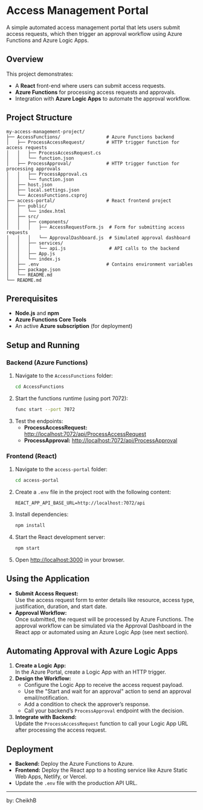 # Access Management Portal

A simple automated access management portal that lets users submit access requests, which then trigger an approval workflow using Azure Functions and Azure Logic Apps.

## Overview

This project demonstrates:
- A **React** front-end where users can submit access requests.
- **Azure Functions** for processing access requests and approvals.
- Integration with **Azure Logic Apps** to automate the approval workflow.

## Project Structure

```
my-access-management-project/
├── AccessFunctions/                 # Azure Functions backend
│   ├── ProcessAccessRequest/        # HTTP trigger function for access requests
│   │   ├── ProcessAccessRequest.cs  
│   │   └── function.json             
│   ├── ProcessApproval/             # HTTP trigger function for processing approvals
│   │   ├── ProcessApproval.cs        
│   │   └── function.json             
│   ├── host.json                    
│   ├── local.settings.json          
│   └── AccessFunctions.csproj       
├── access-portal/                   # React frontend project
│   ├── public/
│   │   └── index.html               
│   ├── src/
│   │   ├── components/
│   │   │   ├── AccessRequestForm.js  # Form for submitting access requests
│   │   │   └── ApprovalDashboard.js  # Simulated approval dashboard
│   │   ├── services/
│   │   │   └── api.js                # API calls to the backend
│   │   ├── App.js                    
│   │   └── index.js                  
│   ├── .env                         # Contains environment variables
│   ├── package.json                 
│   └── README.md                    
└── README.md                        
```

## Prerequisites

- **Node.js** and **npm**
- **Azure Functions Core Tools**
- An active **Azure subscription** (for deployment)

## Setup and Running

### Backend (Azure Functions)

1. Navigate to the `AccessFunctions` folder:
   ```bash
   cd AccessFunctions
   ```
2. Start the functions runtime (using port 7072):
   ```bash
   func start --port 7072
   ```
3. Test the endpoints:
   - **ProcessAccessRequest:** [http://localhost:7072/api/ProcessAccessRequest](http://localhost:7072/api/ProcessAccessRequest)
   - **ProcessApproval:** [http://localhost:7072/api/ProcessApproval](http://localhost:7072/api/ProcessApproval)

### Frontend (React)

1. Navigate to the `access-portal` folder:
   ```bash
   cd access-portal
   ```
2. Create a `.env` file in the project root with the following content:
   ```env
   REACT_APP_API_BASE_URL=http://localhost:7072/api
   ```
3. Install dependencies:
   ```bash
   npm install
   ```
4. Start the React development server:
   ```bash
   npm start
   ```
5. Open [http://localhost:3000](http://localhost:3000) in your browser.

## Using the Application

- **Submit Access Request:**  
  Use the access request form to enter details like resource, access type, justification, duration, and start date.  
- **Approval Workflow:**  
  Once submitted, the request will be processed by Azure Functions. The approval workflow can be simulated via the Approval Dashboard in the React app or automated using an Azure Logic App (see next section).

## Automating Approval with Azure Logic Apps

1. **Create a Logic App:**  
   In the Azure Portal, create a Logic App with an HTTP trigger.
2. **Design the Workflow:**  
   - Configure the Logic App to receive the access request payload.
   - Use the "Start and wait for an approval" action to send an approval email/notification.
   - Add a condition to check the approver’s response.
   - Call your backend’s `ProcessApproval` endpoint with the decision.
3. **Integrate with Backend:**  
   Update the `ProcessAccessRequest` function to call your Logic App URL after processing the access request.

## Deployment

- **Backend:** Deploy the Azure Functions to Azure.
- **Frontend:** Deploy the React app to a hosting service like Azure Static Web Apps, Netlify, or Vercel.
- Update the `.env` file with the production API URL.

---

by: CheikhB
